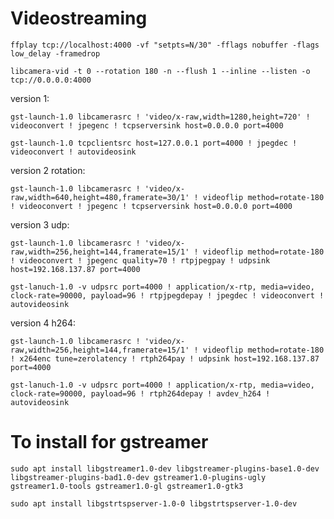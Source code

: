 # Videostreaming

`ffplay tcp://localhost:4000 -vf "setpts=N/30" -fflags nobuffer -flags low_delay -framedrop`

`libcamera-vid -t 0 --rotation 180 -n --flush 1 --inline --listen -o tcp://0.0.0.0:4000`

version 1:

`gst-launch-1.0 libcamerasrc ! 'video/x-raw,width=1280,height=720' ! videoconvert ! jpegenc ! tcpserversink host=0.0.0.0 port=4000`

`gst-launch-1.0 tcpclientsrc host=127.0.0.1 port=4000 ! jpegdec ! videoconvert ! autovideosink`

version 2 rotation:

`gst-launch-1.0 libcamerasrc ! 'video/x-raw,width=640,height=480,framerate=30/1' ! videoflip method=rotate-180 ! videoconvert ! jpegenc ! tcpserversink host=0.0.0.0 port=4000`

version 3 udp:

`gst-launch-1.0 libcamerasrc ! 'video/x-raw,width=256,height=144,framerate=15/1' ! videoflip method=rotate-180 ! videoconvert ! jpegenc quality=70 ! rtpjpegpay ! udpsink host=192.168.137.87 port=4000`

`gst-lanuch-1.0 -v udpsrc port=4000 ! application/x-rtp, media=video, clock-rate=90000, payload=96 ! rtpjpegdepay ! jpegdec ! videoconvert ! autovideosink`

version 4 h264:

`gst-launch-1.0 libcamerasrc ! 'video/x-raw,width=256,height=144,framerate=15/1' ! videoflip method=rotate-180 ! x264enc tune=zerolatency ! rtph264pay ! udpsink host=192.168.137.87 port=4000`

`gst-lanuch-1.0 -v udpsrc port=4000 ! application/x-rtp, media=video, clock-rate=90000, payload=96 ! rtph264depay ! avdev_h264 ! autovideosink`

# To install for gstreamer
`sudo apt install libgstreamer1.0-dev libgstreamer-plugins-base1.0-dev libgstreamer-plugins-bad1.0-dev gstreamer1.0-plugins-ugly gstreamer1.0-tools gstreamer1.0-gl gstreamer1.0-gtk3`

`sudo apt install libgstrtspserver-1.0-0 libgstrtspserver-1.0-dev`



